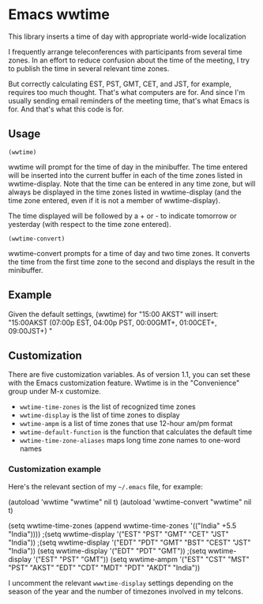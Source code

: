 # Emacs wwtime

This library inserts a time of day with appropriate world-wide localization

I frequently arrange teleconferences with participants from several
time zones. In an effort to reduce confusion about the time of the
meeting, I try to publish the time in several relevant time zones.

But correctly calculating EST, PST, GMT, CET, and JST, for example,
requires too much thought. That's what computers are for. And since
I'm usually sending email reminders of the meeting time, that's
what Emacs is for.  And that's what this code is for.

## Usage

`(wwtime)`

wwtime will prompt for the time of day in the minibuffer. The time
entered will be inserted into the current buffer in each of the
time zones listed in wwtime-display. Note that the time can be
entered in any time zone, but will always be displayed in the time
zones listed in wwtime-display (and the time zone entered, even
if it is not a member of wwtime-display).

The time displayed will be followed by a + or - to indicate tomorrow
or yesterday (with respect to the time zone entered).

`(wwtime-convert)`

wwtime-convert prompts for a time of day and two time zones. It
converts the time from the first time zone to the second and displays
the result in the minibuffer.

## Example

Given the default settings, (wwtime) for "15:00 AKST" will insert:
"15:00AKST (07:00p EST, 04:00p PST, 00:00GMT+, 01:00CET+, 09:00JST+) "

## Customization

There are five customization variables. As of version 1.1, you can
set these with the Emacs customization feature. Wwtime is in the
"Convenience" group under M-x customize.

* `wwtime-time-zones` is the list of recognized time zones
* `wwtime-display` is the list of time zones to display
* `wwtime-ampm` is a list of time zones that use 12-hour am/pm format
* `wwtime-default-function` is the function that calculates the default time
* `wwtime-time-zone-aliases` maps long time zone names to one-word names

### Customization example

Here's the relevant section of my `~/.emacs` file, for example:

   (autoload 'wwtime "wwtime" nil t)
   (autoload 'wwtime-convert "wwtime" nil t)

   (setq wwtime-time-zones (append wwtime-time-zones '(("India" +5.5 "India"))))
   ;(setq wwtime-display '("EST" "PST" "GMT" "CET" "JST" "India"))
   ;(setq wwtime-display '("EDT" "PDT" "GMT" "BST" "CEST" "JST" "India"))
   (setq wwtime-display '("EDT" "PDT" "GMT"))
   ;(setq wwtime-display '("EST" "PST" "GMT"))
   (setq wwtime-ampm '("EST" "CST" "MST" "PST" "AKST"
                       "EDT" "CDT" "MDT" "PDT" "AKDT"
                       "India"))

I uncomment the relevant `wwwtime-display` settings depending on the season
of the year and the number of timezones involved in my telcons.
